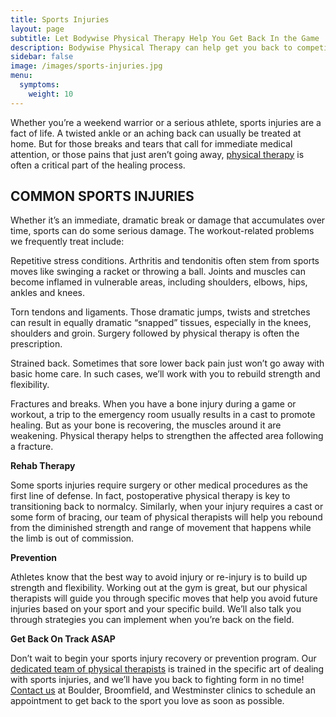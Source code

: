 ```yaml
---
title: Sports Injuries
layout: page
subtitle: Let Bodywise Physical Therapy Help You Get Back In the Game
description: Bodywise Physical Therapy can help get you back to competition faster and stronger than before your injury. Book an appointment in Boulder, Broomfield, or Westminster today.
sidebar: false
image: /images/sports-injuries.jpg
menu:
  symptoms:
    weight: 10
---
```


Whether you’re a weekend warrior or a serious athlete, sports injuries are a fact of life. A twisted ankle or an aching back can usually be treated at home. But for those breaks and tears that call for immediate medical attention, or those pains that just aren’t going away, [physical therapy](/) is often a critical part of the healing process.

## COMMON SPORTS INJURIES

Whether it’s an immediate, dramatic break or damage that accumulates over time, sports can do some serious damage. The workout-related problems we frequently treat include:

Repetitive stress conditions. Arthritis and tendonitis often stem from sports moves like swinging a racket or throwing a ball. Joints and muscles can become inflamed in vulnerable areas, including shoulders, elbows, hips, ankles and knees.

Torn tendons and ligaments. Those dramatic jumps, twists and stretches can result in equally dramatic “snapped” tissues, especially in the knees, shoulders and groin. Surgery followed by physical therapy is often the prescription.

Strained back. Sometimes that sore lower back pain just won’t go away with basic home care. In such cases, we’ll work with you to rebuild strength and flexibility.

Fractures and breaks. When you have a bone injury during a game or workout, a trip to the emergency room usually results in a cast to promote healing. But as your bone is recovering, the muscles around it are weakening. Physical therapy helps to strengthen the affected area following a fracture.

**Rehab Therapy**

Some sports injuries require surgery or other medical procedures as the first line of defense. In fact, postoperative physical therapy is key to transitioning back to normalcy. Similarly, when your injury requires a cast or some form of bracing, our team of physical therapists will help you rebound from the diminished strength and range of movement that happens while the limb is out of commission.

**Prevention**

Athletes know that the best way to avoid injury or re-injury is to build up strength and flexibility. Working out at the gym is great, but our physical therapists will guide you through specific moves that help you avoid future injuries based on your sport and your specific build. We’ll also talk you through strategies you can implement when you’re back on the field.

**Get Back On Track ASAP**

Don’t wait to begin your sports injury recovery or prevention program. Our [dedicated team of physical therapists](/our-staff/) is trained in the specific art of dealing with sports injuries, and we’ll have you back to fighting form in no time! [Contact us](/contact-us/) at Boulder, Broomfield, and Westminster clinics to schedule an appointment to get back to the sport you love as soon as possible.
